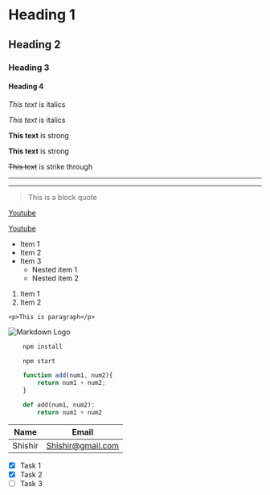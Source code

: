 <!-- Headings -->
# Heading 1
## Heading 2
### Heading 3
#### Heading 4

<!-- Italics -->
*This text* is italics

_This text_ is italics

<!-- Strong -->
**This text** is strong

__This text__ is strong

<!-- Strikethrough -->
~~This text~~ is strike through

<!-- Horizontal Rule -->
___
---

<!-- Blockquote -->
> This is a block quote

<!-- Links -->
[Youtube](https://www.youtube.com)

[Youtube](https://www.youtube.com "Youtube")

<!-- Unordered List -->
* Item 1
* Item 2
* Item 3
    * Nested item 1
    * Nested item 2

<!-- Ordered List -->
1. Item 1
1. Item 2

<!-- Inline Code Blocks -->
`<p>This is paragraph</p>`

<!-- Images -->
![Markdown Logo](https:markdown-here.com/img/icon256.png)

<!-- Github Markdown -->
<!-- Code blocks -->

```bash
    npm install

    npm start
```

```javascript
    function add(num1, num2){
        return num1 + num2;
    }
```

```python
    def add(num1, num2):
        return num1 + num2
```

<!-- Tables -->
| Name      | Email         |
| --------  | ------------- |
| Shishir   | Shishir@gmail.com|

<!-- Task Lists -->
* [x] Task 1
* [x] Task 2
* [ ] Task 3